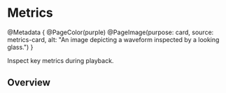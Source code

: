 # Metrics

@Metadata {
    @PageColor(purple)
    @PageImage(purpose: card, source: metrics-card, alt: "An image depicting a waveform inspected by a looking glass.")
}

Inspect key metrics during playback.

## Overview
